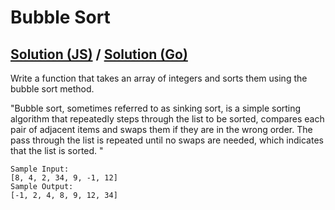 # Bubble Sort

## [Solution (JS)](./solution.js) / [Solution (Go)](./solution.go)

Write a function that takes an array of integers and sorts them using the bubble sort method.

"Bubble sort, sometimes referred to as sinking sort, is a simple sorting algorithm that repeatedly steps through the list to be sorted, compares each pair of adjacent items and swaps them if they are in the wrong order. The pass through the list is repeated until no swaps are needed, which indicates that the list is sorted. "

```
Sample Input:
[8, 4, 2, 34, 9, -1, 12]
Sample Output:
[-1, 2, 4, 8, 9, 12, 34]
```
